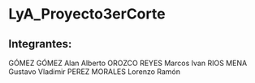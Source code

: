# LyA_Proyecto3erCorte

## Integrantes:
GÓMEZ GÓMEZ Alan Alberto
OROZCO REYES Marcos Ivan
RIOS MENA Gustavo Vladimir
PEREZ MORALES Lorenzo Ramón
